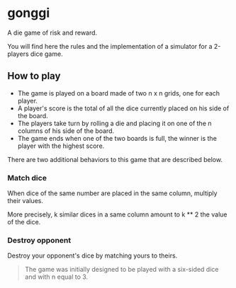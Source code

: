 # gonggi

A die game of risk and reward.

You will find here the rules and the implementation of a simulator for a 2-players dice game.

## How to play

- The game is played on a board made of two n x n grids, one for each player.
- A player's score is the total of all the dice currently placed on his side of the board.
- The players take turn by rolling a die and placing it on one of the n columns of his side of the board.
- The game ends when one of the two boards is full, the winner is the player with the highest score.

There are two additional behaviors to this game that are described below.

### Match dice

When dice of the same number are placed in the same column, multiply their values.

More precisely, k similar dices in a same column amount to k ** 2 the value of the dice.

### Destroy opponent

Destroy your opponent's dice by matching yours to theirs.

> The game was initially designed to be played with a six-sided dice and with n equal to 3.
